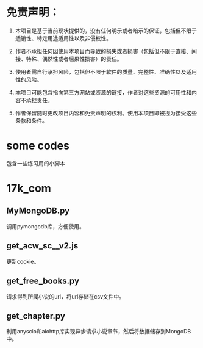 # 免责声明：

1. 本项目是基于当前现状提供的，没有任何明示或者暗示的保证，包括但不限于适销性、特定用途适用性以及非侵权性。

2. 作者不承担任何因使用本项目而导致的损失或者损害（包括但不限于直接、间接、特殊、偶然性或者后果性损害）的责任。

3. 使用者需自行承担风险，包括但不限于软件的质量、完整性、准确性以及适用性的风险。

4. 本项目可能包含指向第三方网站或资源的链接，作者对这些资源的可用性和内容不承担责任。

5. 作者保留随时更改项目内容和免责声明的权利。使用本项目即被视为接受这些条款和条件。


# some codes
包含一些练习用的小脚本


# 17k_com
## MyMongoDB.py
调用pymongodb库，方便使用。

## get_acw_sc__v2.js
更新cookie。

## get_free_books.py
请求得到所爬小说的url，将url存储在csv文件中。

## get_chapter.py
利用anyscio和aiohttp库实现异步请求小说章节，然后将数据储存到MongoDB中。







